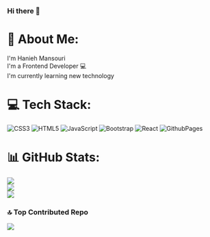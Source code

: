 ### Hi there 👋

# 💫 About Me:
I'm Hanieh Mansouri<br>I'm a Frontend Developer 💻<br>I'm currently learning new technology<br>


# 💻 Tech Stack:
![CSS3](https://img.shields.io/badge/css3-%231572B6.svg?style=for-the-badge&logo=css3&logoColor=white) ![HTML5](https://img.shields.io/badge/html5-%23E34F26.svg?style=for-the-badge&logo=html5&logoColor=white) ![JavaScript](https://img.shields.io/badge/javascript-%23323330.svg?style=for-the-badge&logo=javascript&logoColor=%23F7DF1E) ![Bootstrap](https://img.shields.io/badge/bootstrap-%238511FA.svg?style=for-the-badge&logo=bootstrap&logoColor=white) ![React](https://img.shields.io/badge/react-%2320232a.svg?style=for-the-badge&logo=react&logoColor=%2361DAFB) ![GithubPages](https://img.shields.io/badge/github%20pages-121013?style=for-the-badge&logo=github&logoColor=white)
# 📊 GitHub Stats:
![](https://github-readme-stats.vercel.app/api?username=Hanieh-mn&theme=dark&hide_border=false&include_all_commits=true&count_private=false)<br/>
![](https://github-readme-streak-stats.herokuapp.com/?user=Hanieh-mn&theme=dark&hide_border=false)<br/>
![](https://github-readme-stats.vercel.app/api/top-langs/?username=Hanieh-mn&theme=dark&hide_border=false&include_all_commits=true&count_private=false&layout=compact)

### 🔝 Top Contributed Repo
![](https://github-contributor-stats.vercel.app/api?username=Hanieh-mn&limit=5&theme=dark&combine_all_yearly_contributions=true)


